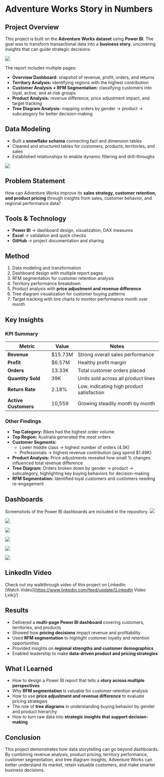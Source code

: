 # Adventure Works Story in Numbers

## Project Overview
This project is built on the **Adventure Works dataset** using **Power BI**. The goal was to transform transactional data into a **business story**, uncovering insights that can guide strategic decisions.

![](https://github.com/iqbal-hasan291/AdventureWork_-PowerBI-/blob/4f169810dcbd7f18abac3852c91ef14a51a3adb8/image/Home.png)

The report includes multiple pages:  
- **Overview Dashboard:** snapshot of revenue, profit, orders, and returns  
- **Territory Analysis:** identifying regions with the highest contribution  
- **Customer Analysis + RFM Segmentation:** classifying customers into loyal, active, and at-risk groups  
- **Product Analysis:** revenue difference, price adjustment impact, and target tracking  
- **Tree Diagram Analysis:** mapping orders by gender → product → subcategory for better decision-making

## Data Modeling
- Built a **snowflake schema** connecting fact and dimension tables  
- Cleaned and structured tables for customers, products, territories, and sales  
- Established relationships to enable dynamic filtering and drill-throughs  

![](https://github.com/iqbal-hasan291/AdventureWork_-PowerBI-/blob/8810be792638514dbac4856795627ea11118dee4/image/Data_Modeling.png)

## Problem Statement
How can Adventure Works improve its **sales strategy, customer retention, and product pricing** through insights from sales, customer behavior, and regional performance data?

## Tools & Technology
- **Power BI** → dashboard design, visualization, DAX measures  
- **Excel** → validation and quick checks  
- **GitHub** → project documentation and sharing

## Method
1. Data modeling and transformation  
2. Dashboard design with multiple report pages  
3. RFM segmentation for customer retention analysis  
4. Territory performance breakdown  
5. Product analysis with **price adjustment and revenue difference**  
6. Tree diagram visualization for customer buying patterns  
7. Target tracking with line charts to monitor performance month over month

## Key Insights

### KPI Summary

| Metric              | Value    | Notes                                     |
|---------------------|----------|-----------------------------------------  |
| **Revenue**         | $15.73M  | Strong overall sales performance          |
| **Profit**          | $6.57M   | Healthy profit margin                     |
| **Orders**          | 13.33K   | Total customer orders placed              |
| **Quantity Sold**   | 39K      | Units sold across all product lines       |
| **Return Rate**     | 2.18%    | Low, indicating high product satisfaction |
| **Active Customers**| 10,559   | Growing steadily month by month           |

### Other Findings
- **Top Category:** Bikes had the highest order volume  
- **Top Region:** Australia generated the most orders  
- **Customer Segments:**  
  - Lower middle class → highest number of orders (4.5K)  
  - Professionals → highest revenue contribution (avg spend $1.49K)  
- **Product Analysis:** Price adjustments revealed how small % changes influenced total revenue difference  
- **Tree Diagram:** Orders broken down by gender → product → subcategory, highlighting key buying behaviors for decision-making  
- **RFM Segmentation:** Identified loyal customers and customers needing re-engagement

## Dashboards
Screenshots of the Power BI dashboards are included in the repository.
![](https://github.com/iqbal-hasan291/AdventureWork_-PowerBI-/blob/4f169810dcbd7f18abac3852c91ef14a51a3adb8/image/OverView.png)

![](https://github.com/iqbal-hasan291/AdventureWork_-PowerBI-/blob/4f169810dcbd7f18abac3852c91ef14a51a3adb8/image/Geo.png)

![](https://github.com/iqbal-hasan291/AdventureWork_-PowerBI-/blob/4f169810dcbd7f18abac3852c91ef14a51a3adb8/image/Customer.png)

![](https://github.com/iqbal-hasan291/AdventureWork_-PowerBI-/blob/4f169810dcbd7f18abac3852c91ef14a51a3adb8/image/Product.png)

![](https://github.com/iqbal-hasan291/AdventureWork_-PowerBI-/blob/4f169810dcbd7f18abac3852c91ef14a51a3adb8/image/Overview2.png)

![](https://github.com/iqbal-hasan291/AdventureWork_-PowerBI-/blob/4f169810dcbd7f18abac3852c91ef14a51a3adb8/image/Product2.png)

## LinkedIn Video
Check out my walkthrough video of this project on LinkedIn:  
[Watch Video](https://www.linkedin.com/feed/update/[LinkedIn Video Link]/)

## Results
- Delivered a **multi-page Power BI dashboard** covering customers, territories, and products  
- Showed how **pricing decisions** impact revenue and profitability  
- Used **RFM segmentation** to highlight customer loyalty and retention opportunities  
- Provided insights on **regional strengths and customer demographics**  
- Enabled leadership to make **data-driven product and pricing strategies**

## What I Learned
- How to design a Power BI report that tells a **story across multiple perspectives**  
- Why **RFM segmentation** is valuable for customer retention analysis  
- How to use **price adjustment and revenue difference** to evaluate pricing strategies  
- The role of **tree diagrams** in understanding buying behavior by gender and product hierarchy  
- How to turn raw data into **strategic insights that support decision-making**

## Conclusion
This project demonstrates how data storytelling can go beyond dashboards. By combining revenue analysis, product pricing, territory performance, customer segmentation, and tree diagram insights, Adventure Works can better understand its market, retain valuable customers, and make smarter business decisions.
